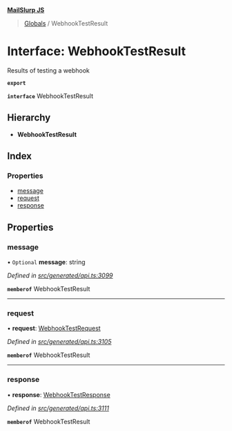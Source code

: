 **[MailSlurp JS](../README.md)**

> [Globals](../README.md) / WebhookTestResult

# Interface: WebhookTestResult

Results of testing a webhook

**`export`** 

**`interface`** WebhookTestResult

## Hierarchy

* **WebhookTestResult**

## Index

### Properties

* [message](webhooktestresult.md#message)
* [request](webhooktestresult.md#request)
* [response](webhooktestresult.md#response)

## Properties

### message

• `Optional` **message**: string

*Defined in [src/generated/api.ts:3099](https://github.com/mailslurp/mailslurp-client/blob/717d89d/src/generated/api.ts#L3099)*

**`memberof`** WebhookTestResult

___

### request

•  **request**: [WebhookTestRequest](../modules/webhooktestrequest.md)

*Defined in [src/generated/api.ts:3105](https://github.com/mailslurp/mailslurp-client/blob/717d89d/src/generated/api.ts#L3105)*

**`memberof`** WebhookTestResult

___

### response

•  **response**: [WebhookTestResponse](webhooktestresponse.md)

*Defined in [src/generated/api.ts:3111](https://github.com/mailslurp/mailslurp-client/blob/717d89d/src/generated/api.ts#L3111)*

**`memberof`** WebhookTestResult
